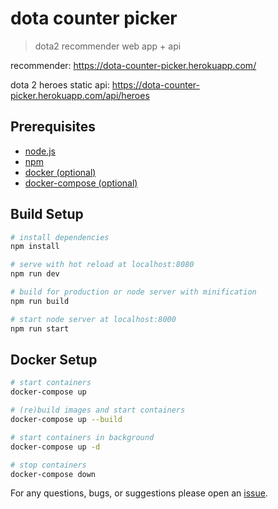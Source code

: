 # dota counter picker

> dota2 recommender web app + api

recommender: https://dota-counter-picker.herokuapp.com/  

dota 2 heroes static api: https://dota-counter-picker.herokuapp.com/api/heroes

## Prerequisites
- [node.js](https://nodejs.org/en/)
- [npm](https://www.npmjs.com/get-npm)
- [docker (optional)](https://www.docker.com/)
- [docker-compose (optional)](https://docs.docker.com/compose/install/#install-compose)

## Build Setup

``` bash
# install dependencies
npm install

# serve with hot reload at localhost:8080
npm run dev

# build for production or node server with minification
npm run build

# start node server at localhost:8000
npm run start
```

## Docker Setup

``` bash
# start containers
docker-compose up

# (re)build images and start containers
docker-compose up --build

# start containers in background
docker-compose up -d

# stop containers
docker-compose down
```

For any questions, bugs, or suggestions please open an [issue](https://github.com/pbgnz/dota-counter-picker/issues).
